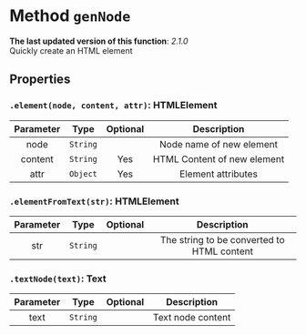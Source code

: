 # Method `genNode`
**The last updated version of this function**: *2.1.0*  
Quickly create an HTML element
## Properties
### `.element(node, content, attr)`: HTMLElement
| Parameter | Type | Optional | Description |
| :---: | :---: | :---: | :---: |
| node | `String` |  | Node name of new element |
| content | `String` | Yes | HTML Content of new element |
| attr | `Object` | Yes | Element attributes |
### `.elementFromText(str)`: HTMLElement
| Parameter | Type | Optional | Description |
| :---: | :---: | :---: | :---: |
| str | `String` |  | The string to be converted to HTML content |
### `.textNode(text)`: Text
| Parameter | Type | Optional | Description |
| :---: | :---: | :---: | :---: |
| text | `String` |  | Text node content |
